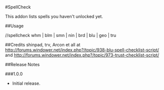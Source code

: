 #SpellCheck

This addon lists spells you haven't unlocked yet.

##Usage

//spellcheck whm | blm | smn | nin | brd | blu | geo | tru

##Credits
shinpad, trv, Arcon et all at 
http://forums.windower.net/index.php?/topic/938-blu-spell-checklist-script/
and
http://forums.windower.net/index.php?/topic/973-trust-checklist-script/

##Release Notes

###1.0.0
* Initial release.
